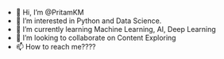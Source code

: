 - 👋 Hi, I’m @PritamKM
- 👀 I’m interested in Python and Data Science.
- 🌱 I’m currently learning Machine Learning, AI, Deep Learning
- 💞️ I’m looking to collaborate on Content Exploring
- 📫 How to reach me????

<!---
PritamKM/PritamKM is a ✨ special ✨ repository because its `README.md` (this file) appears on your GitHub profile.
You can click the Preview link to take a look at your changes.
--->
